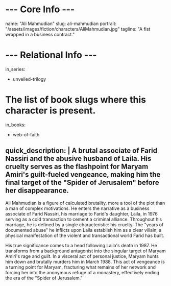 # --- Core Info ---
name: "Ali Mahmudian"
slug: ali-mahmudian
portrait: "/assets/images/fiction/characters/AliMahmudian.jpg"
tagline: "A fist wrapped in a business contract."

# --- Relational Info ---
in_series:
  - unveiled-trilogy

# The list of book slugs where this character is present.
in_books:
  - web-of-faith

quick_description: |
  A brutal associate of Farid Nassiri and the abusive husband of Laila. His cruelty serves as the flashpoint for Maryam Amiri's guilt-fueled vengeance, making him the final target of the "Spider of Jerusalem" before her disappearance.
---
Ali Mahmudian is a figure of calculated brutality, more a tool of the plot than a man of complex motivations. He enters the narrative as a business associate of Farid Nassiri, his marriage to Farid's daughter, Laila, in 1976 serving as a cold transaction to cement a criminal alliance. Throughout his marriage, he is defined by a single characteristic: his cruelty. The "years of documented abuse" he inflicts upon Laila establish him as a clear villain, a physical manifestation of the violent and transactional world Farid has built.

His true significance comes to a head following Laila's death in 1987. He transforms from a background antagonist into the singular target of Maryam Amiri's rage and guilt. In a visceral act of personal justice, Maryam hunts him down and brutally murders him in March 1988. This act of vengeance is a turning point for Maryam, fracturing what remains of her network and forcing her into the anonymous refuge of a monastery, effectively ending the era of the "Spider of Jerusalem."
